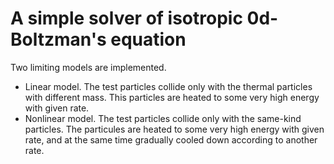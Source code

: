 # A simple solver of isotropic 0d-Boltzman's equation

Two limiting models are implemented.

+ Linear model. The test particles collide only with the thermal particles with different mass. This particles are heated to some very high energy with given rate.
+ Nonlinear model. The test particles collide only with the same-kind particles. The particules are heated to some very high energy with given rate, and at the same time gradually cooled down according to another rate.
